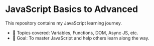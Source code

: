 # JavaScript Basics to Advanced  
This repository contains my JavaScript learning journey.  
- 🌱 Topics covered: Variables, Functions, DOM, Async JS, etc.  
- 🚀 Goal: To master JavaScript and help others learn along the way.  

